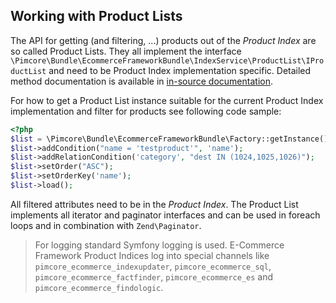 ## Working with Product Lists
The API for getting (and filtering, ...) products out of the *Product Index* are so called Product Lists. They all 
implement the interface `\Pimcore\Bundle\EcommerceFrameworkBundle\IndexService\ProductList\IProductList` and need to be 
Product Index implementation specific. Detailed method documentation is available in 
[in-source documentation](https://github.com/pimcore/pimcore/blob/master/bundles/EcommerceFrameworkBundle/IndexService/ProductList/IProductList.php). 

For how to get a Product List instance suitable for the current Product Index implementation and filter for products see 
following code sample: 

```php 
<?php 
$list = \Pimcore\Bundle\EcommerceFrameworkBundle\Factory::getInstance()->getIndexService()->getProductListForCurrentTenant();
$list->addCondition("name = 'testproduct'", 'name');
$list->addRelationCondition('category', "dest IN (1024,1025,1026)");
$list->setOrder("ASC");
$list->setOrderKey('name');
$list->load();
```

All filtered attributes need to be in the *Product Index*. The Product List implements all iterator and paginator 
interfaces and can be used in foreach loops and in combination with `Zend\Paginator`. 

> For logging standard Symfony logging is used. E-Commerce Framework Product Indices log into special channels like
> `pimcore_ecommerce_indexupdater`, `pimcore_ecommerce_sql`, `pimcore_ecommerce_factfinder`, `pimcore_ecommerce_es`
> and `pimcore_ecommerce_findologic`. 

